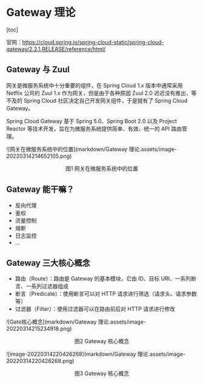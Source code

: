 # Gateway 理论

[toc]

官网：https://cloud.spring.io/spring-cloud-static/spring-cloud-gateway/2.2.1.RELEASE/reference/html/

## Gateway 与 Zuul

网关是微服务系统中十分重要的组件，在 Spring Cloud 1.x 版本中通常采用 Netflix 公司的 Zuul 1.x 作为网关，但是由于各种原因 Zuul 2.0 迟迟没有推出，等不及的 Spring Cloud 社区决定自己开发网关组件，于是就有了 Spring Cloud Gateway。

Spring Cloud Gateway 基于 Spring 5.0、Spring Boot 2.0 以及 Project Reactor 等技术开发，旨在为微服务系统提供简单、有效、统一的 API 路由管理。

![网关在微服务系统中的位置](markdown/Gateway 理论.assets/image-20220314214652105.png)

<center>图1 网关在微服务系统中的位置</center>



## Gateway 能干嘛？

-   反向代理
-   鉴权
-   流量控制
-   熔断
-   日志监控
-   …



## Gateway 三大核心概念

-   路由（Route）：路由是 Gateway 的基本模块，它由 ID、目标 URI、一系列断言、一系列过滤器组成
-   断言（Predicate）：使用断言可以对 HTTP 请求进行筛选（请求头、请求参数等）
-   过滤器（Filter）：使用过滤器可以在路由前后对 HTTP 请求进行修改

![Gate核心概念](markdown/Gateway 理论.assets/image-20220314215234918.png)

<center>图2 Gateway 核心概念</center>

![image-20220314220426268](markdown/Gateway 理论.assets/image-20220314220426268.png)

<center>图3 Gateway 核心概念</center>

